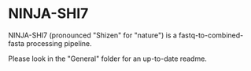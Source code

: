 # NINJA-SHI7
NINJA-SHI7 (pronounced "Shizen" for "nature") is a fastq-to-combined-fasta processing pipeline. 

Please look in the "General" folder for an up-to-date readme. 
